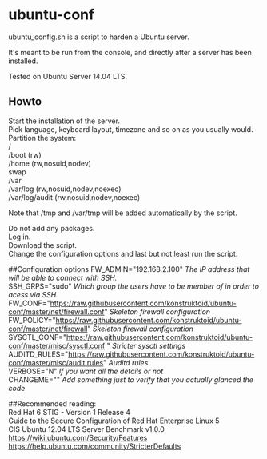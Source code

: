 ubuntu-conf  
===========
  
ubuntu_config.sh is a script to harden a Ubuntu server.  

It's meant to be run from the console, and directly after a server has been installed.      
  
Tested on Ubuntu Server 14.04 LTS.    

## Howto
Start the installation of the server.    
Pick language, keyboard layout, timezone and so on as you usually would.
Partition the system:    
/    
/boot (rw)    
/home (rw,nosuid,nodev)    
swap    
/var     
/var/log (rw,nosuid,nodev,noexec)    
/var/log/audit (rw,nosuid,nodev,noexec)   

Note that /tmp and /var/tmp will be added automatically by the script.

Do not add any packages.    
Log in.     
Download the script.     
Change the configuration options and last but not least run the script.    

##Configuration options
FW_ADMIN="192.168.2.100" *The IP address that will be able to connect with SSH.*  
SSH_GRPS="sudo" *Which group the users have to be member of in order to acess via SSH.*  
FW_CONF="https://raw.githubusercontent.com/konstruktoid/ubuntu-conf/master/net/firewall.conf" *Skeleton firewall configuration*  
FW_POLICY="https://raw.githubusercontent.com/konstruktoid/ubuntu-conf/master/net/firewall" *Skeleton firewall configuration*  
SYSCTL_CONF="https://raw.githubusercontent.com/konstruktoid/ubuntu-conf/master/misc/sysctl.conf " *Stricter sysctl settings*  
AUDITD_RULES="https://raw.githubusercontent.com/konstruktoid/ubuntu-conf/master/misc/audit.rules" *Auditd rules*    
VERBOSE="N" *If you want all the details or not*     
CHANGEME="" *Add something just to verify that you actually glanced the code*    
      
##Recommended reading:  
Red Hat 6 STIG - Version 1 Release 4    
Guide to the Secure Configuration of Red Hat Enterprise Linux 5    
CIS Ubuntu 12.04 LTS Server Benchmark v1.0.0    
https://wiki.ubuntu.com/Security/Features     
https://help.ubuntu.com/community/StricterDefaults        


